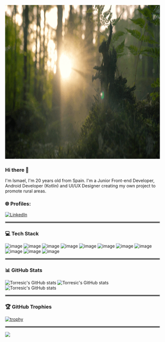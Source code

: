 <img src="https://github.com/Torresic/Torresic/blob/main/giphy.gif" width="100%" height="500"/>

### Hi there 👋
I'm Ismael, I'm 20 years old from Spain.
I'm a Junior Front-end Developer, Android Developer (Kotlin) and UI/UX Designer creating my own project to promote rural areas.

### 🌐 Profiles:

[![LinkedIn](https://img.shields.io/badge/LinkedIn-%230077B5.svg?logo=linkedin&logoColor=white)](https://www.linkedin.com/in/ismaelcaballerotorres/) 


<hr style="border:2px solid gray">

### 💻 Tech Stack

![image](https://img.shields.io/badge/HTML5-E34F26?style=for-the-badge&logo=html5&logoColor=white) ![image](https://img.shields.io/badge/CSS3-1572B6?style=for-the-badge&logo=css3&logoColor=white) ![image](https://img.shields.io/badge/Tailwind_CSS-38B2AC?style=for-the-badge&logo=tailwind-css&logoColor=white) ![image](https://img.shields.io/badge/styled--components-DB7093?style=for-the-badge&logo=styled-components&logoColor=white) ![image](https://img.shields.io/badge/Sass-CC6699?style=for-the-badge&logo=sass&logoColor=white) ![image](https://img.shields.io/badge/JavaScript-323330?style=for-the-badge&logo=javascript&logoColor=F7DF1E) 
![image](https://img.shields.io/badge/json-5E5C5C?style=for-the-badge&logo=json&logoColor=white) ![image](https://img.shields.io/badge/React-20232A?style=for-the-badge&logo=react&logoColor=61DAFB) ![image](https://img.shields.io/badge/Vue.js-35495E?style=for-the-badge&logo=vuedotjs&logoColor=4FC08D) ![image](https://img.shields.io/badge/Kotlin-0095D5?&style=for-the-badge&logo=kotlin&logoColor=white) ![image](https://img.shields.io/badge/TypeScript-007ACC?style=for-the-badge&logo=typescript&logoColor=white)

<hr style="border:2px solid gray">

### 📊 GitHub Stats

![Torresic's GitHub stats](https://github-readme-stats.vercel.app/api?username=Torresic&show_icons=true&theme=dracula)
![Torresic's GitHub stats](https://github-readme-streak-stats.herokuapp.com/?user=Torresic&theme=dracula&hide_border=true)<br/>
![Torresic's GitHub stats](https://github-readme-stats.vercel.app/api/top-langs/?username=Torresic&theme=dracula&hide_border=true&include_all_commits=true&count_private=true&layout=compact)

<hr style="border:2px solid gray">

### 🏆 GitHub Trophies

[![trophy](https://github-profile-trophy.vercel.app/?username=Torresic&no-frame=true&theme=dark_lover)](https://github.com/Torresic/github-profile-trophy)

<hr style="border:2px solid gray">

[![](https://visitcount.itsvg.in/api?id=Torresic&label=Profile%20Views&color=6&icon=5&pretty=false)](https://visitcount.itsvg.in)
